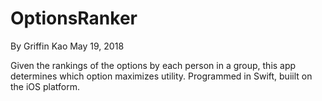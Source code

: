 # OptionsRanker
By Griffin Kao 
May 19, 2018

Given the rankings of the options by each person in a group, this app determines which option maximizes utility. Programmed in Swift, buiilt on the iOS platform.
